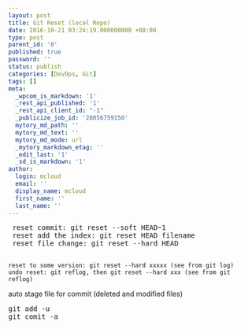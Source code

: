 ```yaml
---
layout: post
title: Git Reset (local Repo)
date: 2016-10-21 03:24:19.000000000 +08:00
type: post
parent_id: '0'
published: true
password: ''
status: publish
categories: [DevOps, Git]
tags: []
meta:
  _wpcom_is_markdown: '1'
  _rest_api_published: '1'
  _rest_api_client_id: "-1"
  _publicize_job_id: '28056759150'
  mytory_md_path: ''
  mytory_md_text: ''
  mytory_md_mode: url
  _mytory_markdown_etag: ''
  _edit_last: '1'
  _sd_is_markdown: '1'
author:
  login: mcloud
  email: ''
  display_name: mcloud
  first_name: ''
  last_name: ''
---
```

<pre> reset commit: git reset --soft HEAD~1
 reset add the index: git reset HEAD filename
 reset file change: git reset --hard HEAD

</pre>
<pre><code>reset to some version: git reset --hard xxxxx (see from git log)
undo reset: git reflog, then git reset --hard xxx (see from git reflog)
</code></pre>
<p>auto stage file for commit (deleted and modified files)</p>
<pre>git add -u 
git comit -a</pre>
